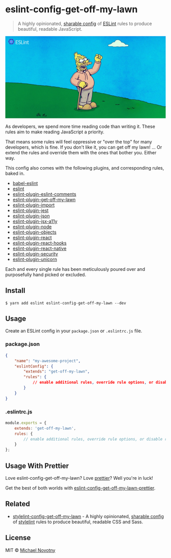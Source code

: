 # eslint-config-get-off-my-lawn

> A highly opinionated, [sharable config](http://eslint.org/docs/developer-guide/shareable-configs.html) of [ESLint](http://eslint.org) rules to produce beautiful, readable JavaScript.

![eslint-config-get-off-my-lawn](assets/logo.jpg)

As developers, we spend more time reading code than writing it. These rules aim to make reading JavaScript a priority.

That means some rules will feel oppressive or "over the top" for many developers, which is fine. If you don't like it, you can get off my lawn! ... Or extend the rules and override them with the ones that bother you. Either way.

This config also comes with the following plugins, and corresponding rules, baked in.

-   [babel-eslint](https://www.npmjs.com/package/babel-eslint)
-   [eslint](https://www.npmjs.com/package/eslint)
-   [eslint-plugin-eslint-comments](https://www.npmjs.com/package/eslint-plugin-eslint-comments)
-   [eslint-plugin-get-off-my-lawn](https://www.npmjs.com/package/eslint-plugin-get-off-my-lawn)
-   [eslint-plugin-import](https://www.npmjs.com/package/eslint-plugin-import)
-   [eslint-plugin-jest](https://www.npmjs.com/package/eslint-plugin-jest)
-   [eslint-plugin-json](https://www.npmjs.com/package/eslint-plugin-json)
-   [eslint-plugin-jsx-a11y](https://www.npmjs.com/package/eslint-plugin-jsx-a11y)
-   [eslint-plugin-node](https://www.npmjs.com/package/eslint-plugin-node)
-   [eslint-plugin-objects](https://www.npmjs.com/package/eslint-plugin-objects)
-   [eslint-plugin-react](https://www.npmjs.com/package/eslint-plugin-react)
-   [eslint-plugin-react-hooks](https://www.npmjs.com/package/eslint-plugin-react-hooks)
-   [eslint-plugin-react-native](https://www.npmjs.com/package/eslint-plugin-react-native)
-   [eslint-plugin-security](https://www.npmjs.com/package/eslint-plugin-security)
-   [eslint-plugin-unicorn](https://www.npmjs.com/package/eslint-plugin-unicorn)

Each and every single rule has been meticulously poured over and purposefully hand picked or excluded.

## Install

```
$ yarn add eslint eslint-config-get-off-my-lawn --dev
```

## Usage

Create an ESLint config in your `package.json` or `.eslintrc.js` file.

### package.json

```json
{
    "name": "my-awesome-project",
    "eslintConfig": {
        "extends": "get-off-my-lawn",
        "rules": {
            // enable additional rules, override rule options, or disable rules
        }
    }
}
```

### .eslintrc.js

```js
module.exports = {
    extends: 'get-off-my-lawn',
    rules: {
        // enable additional rules, override rule options, or disable rules
    }
};
```

## Usage With Prettier

Love eslint-config-get-off-my-lawn? Love [prettier](https://prettier.io/)? Well you're in luck!

Get the best of both worlds with [eslint-config-get-off-my-lawn-prettier](https://github.com/manovotny/eslint-config-get-off-my-lawn-prettier).

## Related

-   [stylelint-config-get-off-my-lawn](https://www.npmjs.com/package/stylelint-config-get-off-my-lawn) - A highly opinionated, [sharable config](https://github.com/stylelint/stylelint/blob/master/docs/user-guide/configuration.md#extends) of [stylelint](http://stylelint.io) rules to produce beautiful, readable CSS and Sass.

## License

MIT © [Michael Novotny](http://manovotny.com)
